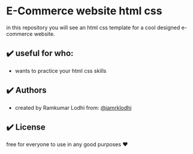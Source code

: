 # E-Commerce website html css

in this repository you will see an html css template for a cool designed e-commerce website.

## :heavy_check_mark: useful for who:

-   wants to practice your html css skills

## :heavy_check_mark: Authors

-   created by Ramkumar Lodhi from: [@iamrklodhi](https://www.github.com/iamrklodhi)

## :heavy_check_mark: License

free for everyone to use in any good purposes :heart:
